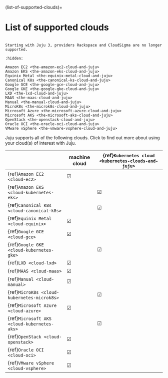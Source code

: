(list-of-supported-clouds)=
# List of supported clouds

```{important}

Starting with Juju 3, providers Rackspace and CloudSigma are no longer supported.

```

```{toctree}
:hidden:

Amazon EC2 <the-amazon-ec2-cloud-and-juju>
Amazon EKS <the-amazon-eks-cloud-and-juju>
Equinix Metal <the-equinix-metal-cloud-and-juju>
Canonical K8s <the-canonical-ks-cloud-and-juju>
Google GCE <the-google-gce-cloud-and-juju>
Google GKE <the-google-gke-cloud-and-juju>
LXD <the-lxd-cloud-and-juju>
MAAS <the-maas-cloud-and-juju>
Manual <the-manual-cloud-and-juju>
MicroK8s <the-microk8s-cloud-and-juju>
Microsoft Azure <the-microsoft-azure-cloud-and-juju>
Microsoft AKS <the-microsoft-aks-cloud-and-juju>
OpenStack <the-openstack-cloud-and-juju>
Oracle OCI <the-oracle-oci-cloud-and-juju>
VMware vSphere <the-vmware-vsphere-cloud-and-juju>
```

Juju supports all of the following clouds. Click to find out more about using your cloud(s) of interest with Juju.

|                                             | machine cloud | {ref}`Kubernetes cloud <kubernetes-clouds-and-juju>` |
|---------------------------------------------|---------------|------------------------------------------------------|
| {ref}`Amazon EC2 <cloud-ec2>`               | &#x2611;      |                                                      |
| {ref}`Amazon EKS <cloud-kubernetes-eks>`    |               | &#x2611;                                             |
| {ref}`Canonical K8s <cloud-canonical-k8s>`  |               | &#x2611;                                             |
| {ref}`Equinix Metal <cloud-equinix>`        | &#x2611;      |                                                      |
| {ref}`Google GCE <cloud-gce>`               | &#x2611;      |                                                      |
| {ref}`Google GKE <cloud-kubernetes-gke>`    |               | &#x2611;                                             |
| {ref}`LXD <cloud-lxd>`                      | &#x2611;      |                                                      |
| {ref}`MAAS <cloud-maas>`                    | &#x2611;      |                                                      |
| {ref}`Manual <cloud-manual>`                | &#x2611;      |                                                      |
| {ref}`MicroK8s <cloud-kubernetes-microk8s>` |               | &#x2611;                                             |
| {ref}`Microsoft Azure <cloud-azure>`        | &#x2611;      |                                                      |
| {ref}`Microsoft AKS <cloud-kubernetes-aks>` |               | &#x2611;                                             |
| {ref}`OpenStack <cloud-openstack>`          | &#x2611;      |                                                      |
| {ref}`Oracle OCI <cloud-oci>`               | &#x2611;      |                                                      |
| {ref}`VMware vSphere <cloud-vsphere>`       | &#x2611;      |                                                      |

<!--
(see also [the OpenStack website](https://docs.openstack.org/project-deploy-guide/charm-deployment-guide/latest/install-juju.html); or [MicroStack](https://microstack.run/))
-->


